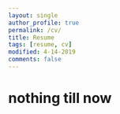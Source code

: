 ```yaml
---
layout: single
author_profile: true
permalink: /cv/
title: Resume
tags: [resume, cv]
modified: 4-14-2019
comments: false
---
```



# nothing till now
